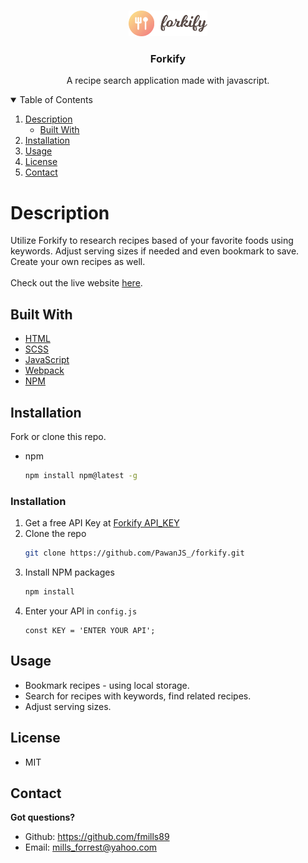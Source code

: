 <br />
<p align="center">
  <a href="https://forkify-by-pawanjs.netlify.app/">
    <img src="./src/img/logo.png" alt="Logo" width="25%" height="25%">
  </a>

  <h3 align="center">Forkify</h3>

  <p align="center">
    A recipe search application made with javascript.
  </p>
</p>

<!-- TABLE OF CONTENTS -->
<details open="open">
  <summary>Table of Contents</summary>
  <ol>
    <li>
      <a href="#description">Description</a>
      <ul>
        <li><a href="#built-with">Built With</a></li>
      </ul>
    </li>
    <li><a href="#installation">Installation</a></li>
    <li><a href="#usage">Usage</a></li>
    <li><a href="#license">License</a></li>
    <li><a href="#contact">Contact</a></li>
  </ol>
</details>

# Description
Utilize Forkify to research recipes based of your favorite foods using keywords. Adjust serving sizes if needed and even bookmark to save. Create your own recipes as well.
</br>
<br>
Check out the live website <a href='https://forkify-fmills89.netlify.app/'>here<a/>.
</br>

## Built With
- [HTML](https://developer.mozilla.org/en-US/docs/Web/HTML)
- [SCSS](https://sass-lang.com/)
- [JavaScript](https://developer.mozilla.org/en-US/docs/Web/javascript)
- [Webpack](https://webpack.js.org/)
- [NPM](https://www.npmjs.com/)

## Installation

Fork or clone this repo.
- npm
  ```sh
  npm install npm@latest -g
  ```

### Installation

1. Get a free API Key at [Forkify API_KEY](https://forkify-api.herokuapp.com/v2)
2. Clone the repo
   ```sh
   git clone https://github.com/PawanJS_/forkify.git
   ```
3. Install NPM packages
   ```sh
   npm install
   ```
4. Enter your API in `config.js`
   ```JS
   const KEY = 'ENTER YOUR API';
   ```
## Usage
* Bookmark recipes - using local storage.
* Search for recipes with keywords, find related recipes.
* Adjust serving sizes.


## License
   * MIT

## Contact
**Got questions?**
  * Github: https://github.com/fmills89
  * Email: mills_forrest@yahoo.com

